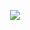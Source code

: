 <p align='center'>
    <img src="https://capsule-render.vercel.app/api?type=waving&color=auto&height=200&section=header&text=Seungho%20Ham&fontSize=90&animation=fadeIn&fontAlignY=38&descAlignY=51&descAlign=62"/>
</p>
